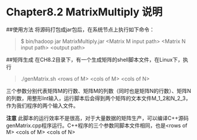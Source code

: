 #  Chapter8.2 MatrixMultiply 说明

##使用方法
将源码打包成jar包后，在系统节点上执行如下命令：
>$ bin/hadoop jar MatrixMultiply.jar <Matrix M input path\> <Matrix N input path\> <output path\>

##矩阵生成
在CH8.2目录下，有一个生成矩阵的shell脚本文件，在Linux下，执行
>./genMatrix.sh <rows of M\> <cols of M\> <cols of N\>

三个参数分别代表矩阵M的行数、矩阵M的列数（同时也是矩阵N的行数）、矩阵N的列数，用整形Int输入，运行脚本后会得到两个矩阵的文本文件M\_$1\_$2和N\_$2\_$3，作为我们程序的两个输入文件。

**注意** 此脚本的运行效率不是很高，对于大量数据的矩阵生产，可以编译C++源码genMatrix.cpp程序运行。C++程序的三个参数同脚本文件相同，也是<rows of M\> <cols of M\> <cols of N\>